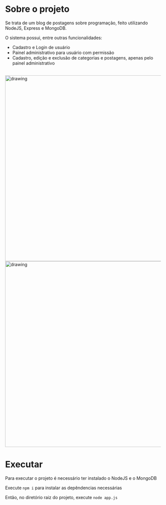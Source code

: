 # Sobre o projeto

Se trata de um blog de postagens sobre programação, feito utilizando NodeJS, Express e MongoDB.

O sistema possui, entre outras funcionalidades:

- Cadastro e Login de usuário
- Painel administrativo para usuário com permissão
- Cadastro, edição e exclusão de categorias e postagens, apenas pelo painel administrativo

<br>

<img src="https://user-images.githubusercontent.com/65468991/159190993-ccf21616-666c-4139-87cf-15b4dbc7b4d5.png" alt="drawing" style = "width:600px;">

<br>

<img src="https://user-images.githubusercontent.com/65468991/159191008-0a09c265-f3f4-4a0a-9c7a-8f5757623c71.png" alt="drawing" style = "width:600px;">

# Executar

Para executar o projeto é necessário ter instalado o NodeJS e o MongoDB

Execute ```npm i``` para instalar as depêndencias necessárias

Então, no diretório raiz do projeto, execute ```node app.js```

